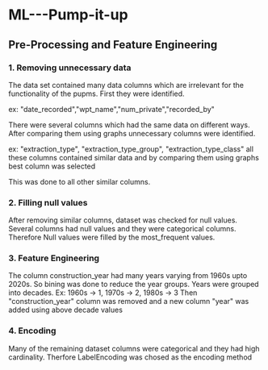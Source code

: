 # ML---Pump-it-up
## Pre-Processing and Feature Engineering

### 1. Removing unnecessary data
The data set contained many data columns which are irrelevant for the functionality of the pupms. First they were identified.

ex: "date_recorded","wpt_name","num_private","recorded_by"

There were several columns which had the same data on different ways. After comparing them using graphs unnecessary columns were identified.

ex: "extraction_type", "extraction_type_group", "extraction_type_class" all these columns contained similar data and by comparing them using graphs best column was selected

This was done to all other similar columns.

### 2. Filling null values

After removing similar columns, dataset was checked for null values.
Several columns had null values and they were categorical columns.
Therefore Null values were filled by the most_frequent values.

### 3. Feature Engineering

The column construction_year had many years varying from 1960s upto 2020s.
So bining was done to reduce the year groups. 
Years were grouped into decades.
Ex: 1960s -> 1, 1970s -> 2, 1980s -> 3
Then "construction_year" column was removed and a new column "year" was added using above decade values


### 4. Encoding

Many of the remaining dataset columns were categorical and they had high cardinality. 
Therfore LabelEncoding was chosed as the encoding method
